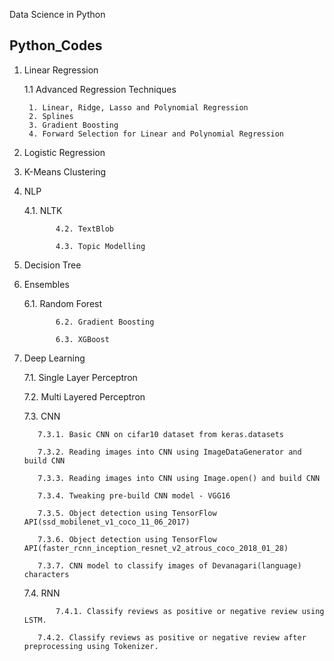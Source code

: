 Data Science in Python

Python_Codes
-------------
1. Linear Regression

     1.1 Advanced Regression Techniques

      	1. Linear, Ridge, Lasso and Polynomial Regression
      	2. Splines
      	3. Gradient Boosting
      	4. Forward Selection for Linear and Polynomial Regression

2. Logistic Regression

3. K-Means Clustering

4. NLP

      4.1. NLTK

         	  4.2. TextBlob

         	  4.3. Topic Modelling

5. Decision Tree

6. Ensembles

      6.1. Random Forest

         	  6.2. Gradient Boosting

         	  6.3. XGBoost

7. Deep Learning

     7.1. Single Layer Perceptron

     7.2. Multi Layered Perceptron

     7.3. CNN

     	  7.3.1. Basic CNN on cifar10 dataset from keras.datasets

      	  7.3.2. Reading images into CNN using ImageDataGenerator and build CNN

      	  7.3.3. Reading images into CNN using Image.open() and build CNN

     	  7.3.4. Tweaking pre-build CNN model - VGG16
     	
     	  7.3.5. Object detection using TensorFlow API(ssd_mobilenet_v1_coco_11_06_2017)

  		  7.3.6. Object detection using TensorFlow API(faster_rcnn_inception_resnet_v2_atrous_coco_2018_01_28)

		  7.3.7. CNN model to classify images of Devanagari(language) characters
	
	 7.4. RNN
	
	    	  7.4.1. Classify reviews as positive or negative review using LSTM.
	
		  7.4.2. Classify reviews as positive or negative review after preprocessing using Tokenizer.

